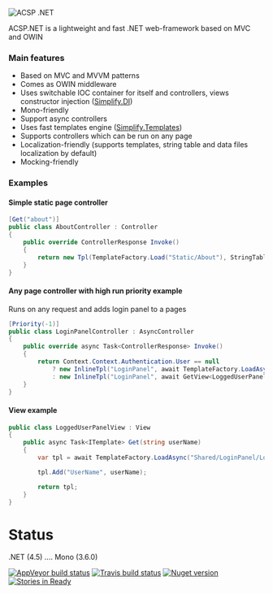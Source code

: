 ![ACSP .NET](https://raw.github.com/i4004/AcspNet/master/Images/Icon128x128.png)

ACSP.NET is a lightweight and fast .NET web-framework based on MVC and OWIN

### Main features

* Based on MVC and MVVM patterns
* Comes as OWIN middleware
* Uses switchable IOC container for itself and controllers, views constructor injection ([Simplify.DI](https://github.com/i4004/Simplify/tree/master/src/Simplify.DI))
* Mono-friendly
* Support async controllers
* Uses fast templates engine ([Simplify.Templates](https://github.com/i4004/Simplify/tree/master/src/Simplify.Templates))
* Supports controllers which can be run on any page
* Localization-friendly (supports templates, string table and data files localization by default)
* Mocking-friendly

### Examples

#### Simple static page controller
```csharp
[Get("about")]
public class AboutController : Controller
{
    public override ControllerResponse Invoke()
    {
        return new Tpl(TemplateFactory.Load("Static/About"), StringTable.PageTitleAbout);
    }
}
```

#### Any page controller with high run priority example
Runs on any request and adds login panel to a pages
```csharp
[Priority(-1)]
public class LoginPanelController : AsyncController
{
    public override async Task<ControllerResponse> Invoke()
    {
        return Context.Context.Authentication.User == null
            ? new InlineTpl("LoginPanel", await TemplateFactory.LoadAsync("Shared/LoginPanel/GuestPanel"))
            : new InlineTpl("LoginPanel", await GetView<LoggedUserPanelView>().Get(Context.Context.Authentication.User.Identity.Name));
    }
}
```

#### View example
```csharp
public class LoggedUserPanelView : View
{
    public async Task<ITemplate> Get(string userName)
    {
        var tpl = await TemplateFactory.LoadAsync("Shared/LoginPanel/LoggedUserPanel");

        tpl.Add("UserName", userName);

        return tpl;
    }
}
```

Status
===
 .NET (4.5) .... Mono (3.6.0)

[![AppVeyor build status](https://ci.appveyor.com/api/projects/status/89hirbi3bn5ajkvj)](https://ci.appveyor.com/project/i4004/acspnet) [![Travis build status](https://travis-ci.org/i4004/AcspNet.png?branch=master)](https://travis-ci.org/i4004/AcspNet)
[![Nuget version](http://img.shields.io/badge/nuget-v5.0-blue.png)](https://www.nuget.org/packages/AcspNet/)
[![Stories in Ready](https://badge.waffle.io/i4004/acspnet.png?label=ready&title=Ready)](https://waffle.io/i4004/acspnet)
